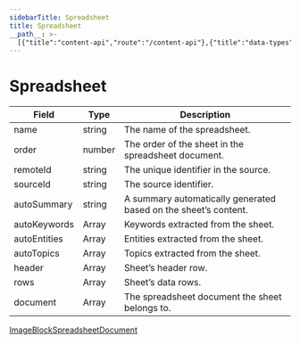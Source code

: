 ```yaml
---
sidebarTitle: Spreadsheet
title: Spreadsheet
__path__: >-
  [{"title":"content-api","route":"/content-api"},{"title":"data-types","route":"/content-api/data-types"},{"title":"Spreadsheet","route":"/content-api/data-types/spreadsheet"}]
---
```


# Spreadsheet

| Field | Type | Description |
| --- | --- | --- |
| name | string | The name of the spreadsheet. |
| order | number | The order of the sheet in the spreadsheet document. |
| remoteId | string | The unique identifier in the source. |
| sourceId | string | The source identifier. |
| autoSummary | string | A summary automatically generated based on the sheet’s content. |
| autoKeywords | Array<string> | Keywords extracted from the sheet. |
| autoEntities | Array<string> | Entities extracted from the sheet. |
| autoTopics | Array<string> | Topics extracted from the sheet. |
| header | Array<CsvRow> | Sheet’s header row. |
| rows | Array<CsvRow> | Sheet’s data rows. |
| document | Array<SpreadsheetDocument> | The spreadsheet document the sheet belongs to. |

[ImageBlock](/content-api/data-types/imageblock "ImageBlock")[SpreadsheetDocument](/content-api/data-types/spreadsheetdocument "SpreadsheetDocument")